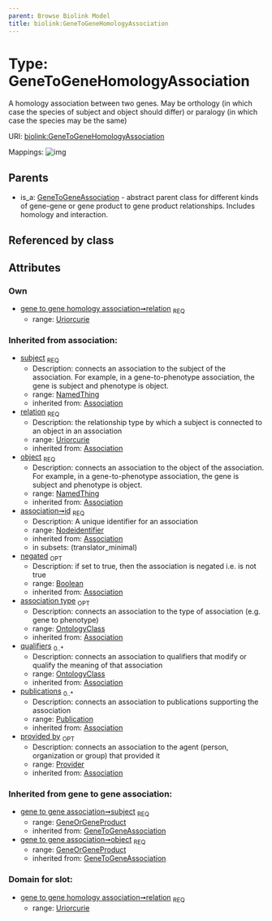 ```yaml
---
parent: Browse Biolink Model
title: biolink:GeneToGeneHomologyAssociation
---
```


# Type: GeneToGeneHomologyAssociation


A homology association between two genes. May be orthology (in which case the species of subject and object should differ) or paralogy (in which case the species may be the same)

URI: [biolink:GeneToGeneHomologyAssociation](https://w3id.org/biolink/vocab/GeneToGeneHomologyAssociation)

Mappings:
![img](http://yuml.me/diagram/nofunky;dir:TB/class/\[Provider]<provided%20by(i)%200..1-%20\[GeneToGeneHomologyAssociation&#124;relation:uriorcurie;id(i):nodeidentifier;negated(i):boolean%20%3F],%20\[Publication]<publications(i)%200..*-%20\[GeneToGeneHomologyAssociation],%20\[OntologyClass]<qualifiers(i)%200..*-%20\[GeneToGeneHomologyAssociation],%20\[OntologyClass]<association%20type(i)%200..1-%20\[GeneToGeneHomologyAssociation],%20\[GeneOrGeneProduct]<object(i)%201..1-%20\[GeneToGeneHomologyAssociation],%20\[GeneOrGeneProduct]<subject(i)%201..1-%20\[GeneToGeneHomologyAssociation],%20\[GeneToGeneAssociation]^-\[GeneToGeneHomologyAssociation])

## Parents

 *  is_a: [GeneToGeneAssociation](GeneToGeneAssociation.md) - abstract parent class for different kinds of gene-gene or gene product to gene product relationships. Includes homology and interaction.

## Referenced by class


## Attributes


### Own

 * [gene to gene homology association➞relation](gene_to_gene_homology_association_relation.md)  <sub>REQ</sub>
    * range: [Uriorcurie](types/Uriorcurie.md)

### Inherited from association:

 * [subject](subject.md)  <sub>REQ</sub>
    * Description: connects an association to the subject of the association. For example, in a gene-to-phenotype association, the gene is subject and phenotype is object.
    * range: [NamedThing](NamedThing.md)
    * inherited from: [Association](Association.md)
 * [relation](relation.md)  <sub>REQ</sub>
    * Description: the relationship type by which a subject is connected to an object in an association
    * range: [Uriorcurie](types/Uriorcurie.md)
    * inherited from: [Association](Association.md)
 * [object](object.md)  <sub>REQ</sub>
    * Description: connects an association to the object of the association. For example, in a gene-to-phenotype association, the gene is subject and phenotype is object.
    * range: [NamedThing](NamedThing.md)
    * inherited from: [Association](Association.md)
 * [association➞id](association_id.md)  <sub>REQ</sub>
    * Description: A unique identifier for an association
    * range: [Nodeidentifier](types/Nodeidentifier.md)
    * inherited from: [Association](Association.md)
    * in subsets: (translator_minimal)
 * [negated](negated.md)  <sub>OPT</sub>
    * Description: if set to true, then the association is negated i.e. is not true
    * range: [Boolean](types/Boolean.md)
    * inherited from: [Association](Association.md)
 * [association type](association_type.md)  <sub>OPT</sub>
    * Description: connects an association to the type of association (e.g. gene to phenotype)
    * range: [OntologyClass](OntologyClass.md)
    * inherited from: [Association](Association.md)
 * [qualifiers](qualifiers.md)  <sub>0..*</sub>
    * Description: connects an association to qualifiers that modify or qualify the meaning of that association
    * range: [OntologyClass](OntologyClass.md)
    * inherited from: [Association](Association.md)
 * [publications](publications.md)  <sub>0..*</sub>
    * Description: connects an association to publications supporting the association
    * range: [Publication](Publication.md)
    * inherited from: [Association](Association.md)
 * [provided by](provided_by.md)  <sub>OPT</sub>
    * Description: connects an association to the agent (person, organization or group) that provided it
    * range: [Provider](Provider.md)
    * inherited from: [Association](Association.md)

### Inherited from gene to gene association:

 * [gene to gene association➞subject](gene_to_gene_association_subject.md)  <sub>REQ</sub>
    * range: [GeneOrGeneProduct](GeneOrGeneProduct.md)
    * inherited from: [GeneToGeneAssociation](GeneToGeneAssociation.md)
 * [gene to gene association➞object](gene_to_gene_association_object.md)  <sub>REQ</sub>
    * range: [GeneOrGeneProduct](GeneOrGeneProduct.md)
    * inherited from: [GeneToGeneAssociation](GeneToGeneAssociation.md)

### Domain for slot:

 * [gene to gene homology association➞relation](gene_to_gene_homology_association_relation.md)  <sub>REQ</sub>
    * range: [Uriorcurie](types/Uriorcurie.md)
